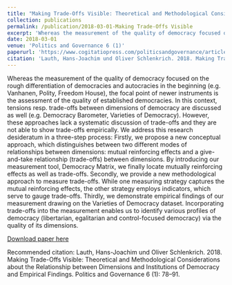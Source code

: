 ```yaml
---
title: "Making Trade-Offs Visible: Theoretical and Methodological Considerations about the Relationship between Dimensions and Institutions of Democracy and Empirical Findings"
collection: publications
permalink: /publication/2018-03-01-Making Trade-Offs Visible
excerpt: 'Whereas the measurement of the quality of democracy focused on the rough differentiation of democracies and autocracies in the beginning (e.g. Vanhanen, Polity, Freedom House), the focal point of newer instruments is the assessment of the quality of established democracies. In this context, tensions resp. trade-offs between dimensions of democracy are discussed as well (e.g. Democracy Barometer, Varieties of Democracy). However, these approaches lack a systematic discussion of trade-offs and they are not able to show trade-offs empirically. We address this research desideratum in a three-step process: Firstly, we propose a new conceptual approach, which distinguishes between two different modes of relationships between dimensions: mutual reinforcing effects and a give-and-take relationship (trade-offs) between dimensions. By introducing our measurement tool, Democracy Matrix, we finally locate mutually reinforcing effects as well as trade-offs. Secondly, we provide a new methodological approach to measure trade-offs. While one measuring strategy captures the mutual reinforcing effects, the other strategy employs indicators, which serve to gauge trade-offs. Thirdly, we demonstrate empirical findings of our measurement drawing on the Varieties of Democracy dataset. Incorporating trade-offs into the measurement enables us to identify various profiles of democracy (libertarian, egalitarian and control-focused democracy) via the quality of its dimensions.'
date: 2018-03-01
venue: 'Politics and Governance 6 (1)'
paperurl: 'https://www.cogitatiopress.com/politicsandgovernance/article/view/1200'
citation: 'Lauth, Hans-Joachim und Oliver Schlenkrich. 2018. Making Trade-Offs Visible: Theoretical and Methodological Considerations about the Relationship between Dimensions and Institutions of Democracy and Empirical Findings. Politics and Governance 6 (1): 78–91.'
---
```


Whereas the measurement of the quality of democracy focused on the rough differentiation of democracies and autocracies in the beginning (e.g. Vanhanen, Polity, Freedom House), the focal point of newer instruments is the assessment of the quality of established democracies. In this context, tensions resp. trade-offs between dimensions of democracy are discussed as well (e.g. Democracy Barometer, Varieties of Democracy). However, these approaches lack a systematic discussion of trade-offs and they are not able to show trade-offs empirically. We address this research desideratum in a three-step process: Firstly, we propose a new conceptual approach, which distinguishes between two different modes of relationships between dimensions: mutual reinforcing effects and a give-and-take relationship (trade-offs) between dimensions. By introducing our measurement tool, Democracy Matrix, we finally locate mutually reinforcing effects as well as trade-offs. Secondly, we provide a new methodological approach to measure trade-offs. While one measuring strategy captures the mutual reinforcing effects, the other strategy employs indicators, which serve to gauge trade-offs. Thirdly, we demonstrate empirical findings of our measurement drawing on the Varieties of Democracy dataset. Incorporating trade-offs into the measurement enables us to identify various profiles of democracy (libertarian, egalitarian and control-focused democracy) via the quality of its dimensions.

[Download paper here](https://www.cogitatiopress.com/politicsandgovernance/article/view/1200)

Recommended citation: Lauth, Hans-Joachim und Oliver Schlenkrich. 2018. Making Trade-Offs Visible: Theoretical and Methodological Considerations about the Relationship between Dimensions and Institutions of Democracy and Empirical Findings. Politics and Governance 6 (1): 78–91.
